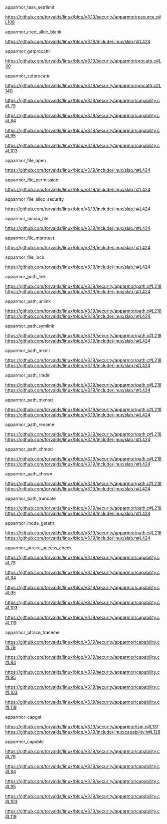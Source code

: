 apparmor_task_setrlimit

https://github.com/torvalds/linux/blob/v3.19/security/apparmor/resource.c#L108

apparmor_cred_alloc_blank

https://github.com/torvalds/linux/blob/v3.19/include/linux/slab.h#L424

apparmor_getprocattr

https://github.com/torvalds/linux/blob/v3.19/security/apparmor/procattr.c#L40

apparmor_setprocattr

https://github.com/torvalds/linux/blob/v3.19/security/apparmor/procattr.c#L140

https://github.com/torvalds/linux/blob/v3.19/security/apparmor/capability.c#L79

https://github.com/torvalds/linux/blob/v3.19/security/apparmor/capability.c#L84

https://github.com/torvalds/linux/blob/v3.19/security/apparmor/capability.c#L95

https://github.com/torvalds/linux/blob/v3.19/security/apparmor/capability.c#L103

apparmor_file_open

https://github.com/torvalds/linux/blob/v3.19/include/linux/slab.h#L424

apparmor_file_permission

https://github.com/torvalds/linux/blob/v3.19/include/linux/slab.h#L424

apparmor_file_alloc_security

https://github.com/torvalds/linux/blob/v3.19/include/linux/slab.h#L424

apparmor_mmap_file

https://github.com/torvalds/linux/blob/v3.19/include/linux/slab.h#L424

apparmor_file_mprotect

https://github.com/torvalds/linux/blob/v3.19/include/linux/slab.h#L424

apparmor_file_lock

https://github.com/torvalds/linux/blob/v3.19/include/linux/slab.h#L424

apparmor_path_link

https://github.com/torvalds/linux/blob/v3.19/security/apparmor/path.c#L218
https://github.com/torvalds/linux/blob/v3.19/include/linux/slab.h#L424

apparmor_path_unlink

https://github.com/torvalds/linux/blob/v3.19/security/apparmor/path.c#L218
https://github.com/torvalds/linux/blob/v3.19/include/linux/slab.h#L424

apparmor_path_symlink

https://github.com/torvalds/linux/blob/v3.19/security/apparmor/path.c#L218
https://github.com/torvalds/linux/blob/v3.19/include/linux/slab.h#L424

apparmor_path_mkdir

https://github.com/torvalds/linux/blob/v3.19/security/apparmor/path.c#L218
https://github.com/torvalds/linux/blob/v3.19/include/linux/slab.h#L424

apparmor_path_rmdir

https://github.com/torvalds/linux/blob/v3.19/security/apparmor/path.c#L218
https://github.com/torvalds/linux/blob/v3.19/include/linux/slab.h#L424

apparmor_path_mknod

https://github.com/torvalds/linux/blob/v3.19/security/apparmor/path.c#L218
https://github.com/torvalds/linux/blob/v3.19/include/linux/slab.h#L424

apparmor_path_rename

https://github.com/torvalds/linux/blob/v3.19/security/apparmor/path.c#L218
https://github.com/torvalds/linux/blob/v3.19/include/linux/slab.h#L424

apparmor_path_chmod

https://github.com/torvalds/linux/blob/v3.19/security/apparmor/path.c#L218
https://github.com/torvalds/linux/blob/v3.19/include/linux/slab.h#L424

apparmor_path_chown

https://github.com/torvalds/linux/blob/v3.19/security/apparmor/path.c#L218
https://github.com/torvalds/linux/blob/v3.19/include/linux/slab.h#L424

apparmor_path_truncate

https://github.com/torvalds/linux/blob/v3.19/security/apparmor/path.c#L218
https://github.com/torvalds/linux/blob/v3.19/include/linux/slab.h#L424

apparmor_inode_getattr

https://github.com/torvalds/linux/blob/v3.19/security/apparmor/path.c#L218
https://github.com/torvalds/linux/blob/v3.19/include/linux/slab.h#L424

apparmor_ptrace_access_check

https://github.com/torvalds/linux/blob/v3.19/security/apparmor/capability.c#L79

https://github.com/torvalds/linux/blob/v3.19/security/apparmor/capability.c#L84

https://github.com/torvalds/linux/blob/v3.19/security/apparmor/capability.c#L95

https://github.com/torvalds/linux/blob/v3.19/security/apparmor/capability.c#L103

https://github.com/torvalds/linux/blob/v3.19/security/apparmor/capability.c#L119


apparmor_ptrace_traceme

https://github.com/torvalds/linux/blob/v3.19/security/apparmor/capability.c#L79

https://github.com/torvalds/linux/blob/v3.19/security/apparmor/capability.c#L84

https://github.com/torvalds/linux/blob/v3.19/security/apparmor/capability.c#L95

https://github.com/torvalds/linux/blob/v3.19/security/apparmor/capability.c#L103

https://github.com/torvalds/linux/blob/v3.19/security/apparmor/capability.c#L119

apparmor_capget

https://github.com/torvalds/linux/blob/v3.19/security/apparmor/lsm.c#L131
https://github.com/torvalds/linux/blob/v3.19/include/linux/capability.h#L129

apparmor_capable

https://github.com/torvalds/linux/blob/v3.19/security/apparmor/capability.c#L79

https://github.com/torvalds/linux/blob/v3.19/security/apparmor/capability.c#L84

https://github.com/torvalds/linux/blob/v3.19/security/apparmor/capability.c#L95

https://github.com/torvalds/linux/blob/v3.19/security/apparmor/capability.c#L103

https://github.com/torvalds/linux/blob/v3.19/security/apparmor/capability.c#L119